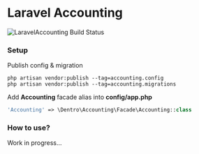 # Laravel Accounting

![LaravelAccounting Build Status](https://github.com/digital-entropy/laravel.accounting/workflows/Build/badge.svg)

### Setup

Publish config & migration
```
php artisan vendor:publish --tag=accounting.config
php artisan vendor:publish --tag=accounting.migrations
```

Add **Accounting** facade alias into **config/app.php**
```php
'Accounting' => \Dentro\Accounting\Facade\Accounting::class
```

### How to use?

Work in progress...
